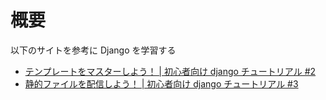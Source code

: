 # 概要

以下のサイトを参考に Django を学習する

- [テンプレートをマスターしよう！ | 初心者向け django チュートリアル #2](https://www.youtube.com/watch?v=b6XnrM_zK1s&list=PLuCS8p0T7ozK4Ne1e5eAVG2R5Gbs1naix&index=2)
- [静的ファイルを配信しよう！ | 初心者向け django チュートリアル #3](https://www.youtube.com/watch?v=USjyUtGD9xg&list=PLuCS8p0T7ozK4Ne1e5eAVG2R5Gbs1naix&index=3)
